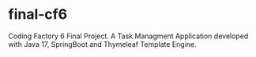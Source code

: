 # final-cf6
Coding Factory 6 Final Project. A Task Managment Application developed with Java 17, SpringBoot and Thymeleaf Template Engine.
